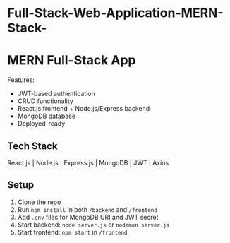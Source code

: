 # Full-Stack-Web-Application-MERN-Stack-
# MERN Full-Stack App

Features:
- JWT-based authentication
- CRUD functionality
- React.js frontend + Node.js/Express backend
- MongoDB database
- Deployed-ready

## Tech Stack
React.js | Node.js | Express.js | MongoDB | JWT | Axios

## Setup
1. Clone the repo
2. Run `npm install` in both `/backend` and `/frontend`
3. Add `.env` files for MongoDB URI and JWT secret
4. Start backend: `node server.js` or `nodemon server.js`
5. Start frontend: `npm start` in `/frontend`
